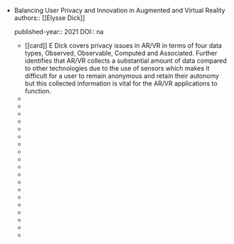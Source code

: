 - Balancing User Privacy and Innovation in Augmented and Virtual Reality
  authors:: [[Elysse Dick]]
  
  published-year:: 2021
  DOI:: na
	- [[card]] E Dick covers privacy issues in AR/VR in terms of four data types, Observed, Observable, Computed and Associated. Further identifies that AR/VR collects a substantial amount of data compared to other technologies due to the use of sensors which makes it difficult for a user to remain anonymous and retain their autonomy but this collected information is vital for the AR/VR applications to function.
	-
	-
	-
	-
	-
	-
	-
	-
	-
	-
	-
	-
	-
	-
	-
	-
	-
	-
	-